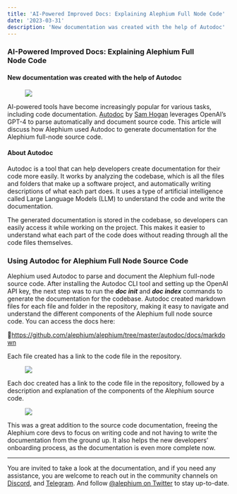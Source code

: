```yaml
---
title: 'AI-Powered Improved Docs: Explaining Alephium Full Node Code'
date: '2023-03-31'
description: 'New documentation was created with the help of Autodoc'
---
```


### AI-Powered Improved Docs: Explaining Alephium Full Node Code

#### New documentation was created with the help of Autodoc

<figure id="d40d" class="graf graf--figure graf-after--h4">
<img src="https://cdn-images-1.medium.com/max/800/0*3fLYn_dpT4IbHK8F" class="graf-image" data-image-id="0*3fLYn_dpT4IbHK8F" data-width="1280" data-height="720" data-is-featured="true" />
</figure>

AI-powered tools have become increasingly popular for various tasks, including code documentation. <a href="https://github.com/context-labs/autodoc" class="markup--anchor markup--p-anchor" data-href="https://github.com/context-labs/autodoc" rel="noopener" target="_blank">Autodoc</a> by <a href="https://github.com/context-labs/autodoc" class="markup--anchor markup--p-anchor" data-href="https://github.com/context-labs/autodoc" rel="noopener" target="_blank">Sam Hogan</a> leverages OpenAI’s GPT-4 to parse automatically and document source code. This article will discuss how Alephium used Autodoc to generate documentation for the Alephium full-node source code.

#### About Autodoc

Autodoc is a tool that can help developers create documentation for their code more easily. It works by analyzing the codebase, which is all the files and folders that make up a software project, and automatically writing descriptions of what each part does. It uses a type of artificial intelligence called Large Language Models (LLM) to understand the code and write the documentation.

The generated documentation is stored in the codebase, so developers can easily access it while working on the project. This makes it easier to understand what each part of the code does without reading through all the code files themselves.

### Using Autodoc for Alephium Full Node Source Code

Alephium used Autodoc to parse and document the Alephium full-node source code. After installing the Autodoc CLI tool and setting up the OpenAI API key, the next step was to run the **_doc init_** and **_doc index_** commands to generate the documentation for the codebase. Autodoc created markdown files for each file and folder in the repository, making it easy to navigate and understand the different components of the Alephium full node source code. You can access the docs here:

🔗<a href="https://github.com/alephium/alephium/tree/master/autodoc/docs/markdown" class="markup--anchor markup--p-anchor" data-href="https://github.com/alephium/alephium/tree/master/autodoc/docs/markdown" rel="noopener" target="_blank">https://github.com/alephium/alephium/tree/master/autodoc/docs/markdown</a>

Each file created has a link to the code file in the repository.

<figure id="5ae9" class="graf graf--figure graf-after--p">
<img src="https://cdn-images-1.medium.com/max/800/0*zW4gfmvGXqZol9X-" class="graf-image" data-image-id="0*zW4gfmvGXqZol9X-" data-width="1215" data-height="593" />
</figure>

Each doc created has a link to the code file in the repository, followed by a description and explanation of the components of the Alephium source code.

<figure id="6e02" class="graf graf--figure graf-after--p">
<img src="https://cdn-images-1.medium.com/max/800/0*bKTkq_Mr2upA76o3" class="graf-image" data-image-id="0*bKTkq_Mr2upA76o3" data-width="1220" data-height="586" />
</figure>

This was a great addition to the source code documentation, freeing the Alephium core devs to focus on writing code and not having to write the documentation from the ground up. It also helps the new developers’ onboarding process, as the documentation is even more complete now.

---

You are invited to take a look at the documentation, and if you need any assistance, you are welcome to reach out in the community channels on <a href="https://alephium.org/discord" class="markup--anchor markup--p-anchor" data-href="https://alephium.org/discord" rel="noopener" target="_blank">Discord</a>, and <a href="https://t.me/alephiumgroup" class="markup--anchor markup--p-anchor" data-href="https://t.me/alephiumgroup" rel="noopener" target="_blank">Telegram</a>. And follow <a href="https://twitter.com/alephium" class="markup--anchor markup--p-anchor" data-href="https://twitter.com/alephium" rel="noopener" target="_blank">@alephium on Twitter</a> to stay up-to-date.
